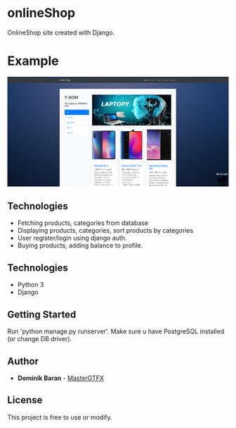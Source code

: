 # onlineShop
OnlineShop site created with Django. 

# Example
![shop example](example.png?raw=true "Example")

## Technologies
- Fetching products, categories from database
- Displaying products, categories, sort products by categories
- User register/login using django auth.
- Buying products, adding balance to profile.

## Technologies
- Python 3
- Django

## Getting Started
Run 'python manage.py runserver'. Make sure u have PostgreSQL installed (or change DB driver).

## Author
* **Dominik Baran** - [MasterGTFX](https://github.com/MasterGTFX)

## License
This project is free to use or modify.

